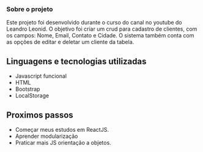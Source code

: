 ### Sobre o projeto
Este projeto foi desenvolvido durante o curso do canal no youtube do Leandro Leonid.
O objetivo foi criar um crud para cadastro de clientes, com os campos: Nome, Email, Contato e Cidade. O sistema também conta com as opções de editar e deletar um cliente da tabela.

## Linguagens e tecnologias utilizadas
* Javascript funcional
* HTML
* Bootstrap
* LocalStorage


## Proximos passos
* Começar meus estudos em ReactJS.
* Aprender modularização
* Praticar mais JS orientação a objetos.
